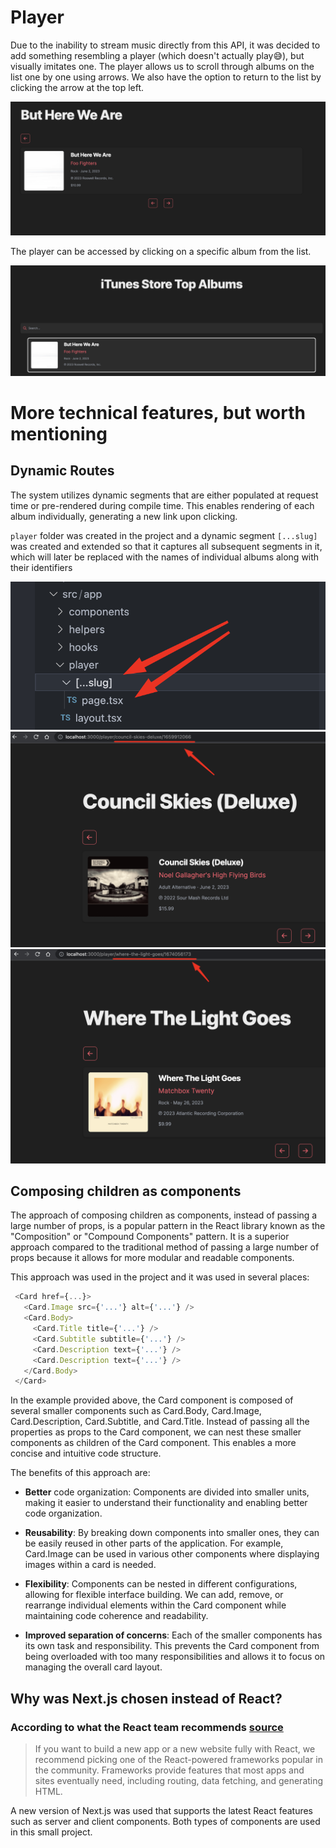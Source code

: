 # Player

Due to the inability to stream music directly from this API, it was decided to add something resembling a player (which doesn't actually play😅), but visually imitates one. The player allows us to scroll through albums on the list one by one using arrows. We also have the option to return to the list by clicking the arrow at the top left.

![click](/data/player.png)

The player can be accessed by clicking on a specific album from the list.

![click](/data/click.png)

# More technical features, but worth mentioning

## Dynamic Routes

The system utilizes dynamic segments that are either populated at request time or pre-rendered during compile time. This enables rendering of each album individually, generating a new link upon clicking.

`player` folder was created in the project and a dynamic segment `[...slug]` was created and extended so that it captures all subsequent segments in it, which will later be replaced with the names of individual albums along with their identifiers


![slug](/data/slug1.png)
![slug](/data/slug2.png)
![slug](/data/slug3.png)

## Composing children as components

The approach of composing children as components, instead of passing a large number of props, is a popular pattern in the React library known as the "Composition" or "Compound Components" pattern. It is a superior approach compared to the traditional method of passing a large number of props because it allows for more modular and readable components.

This approach was used in the project and it was used in several places:

```TypeScript
 <Card href={...}>
   <Card.Image src={'...'} alt={'...'} />
   <Card.Body>
     <Card.Title title={'...'} />
     <Card.Subtitle subtitle={'...'} />
     <Card.Description text={'...'} />
     <Card.Description text={'...'} />
   </Card.Body>
 </Card>
```

In the example provided above, the Card component is composed of several smaller components such as Card.Body, Card.Image, Card.Description, Card.Subtitle, and Card.Title. Instead of passing all the properties as props to the Card component, we can nest these smaller components as children of the Card component. This enables a more concise and intuitive code structure.

The benefits of this approach are:

- **Better** code organization: Components are divided into smaller units, making it easier to understand their functionality and enabling better code organization.

- **Reusability**: By breaking down components into smaller ones, they can be easily reused in other parts of the application. For example, Card.Image can be used in various other components where displaying images within a card is needed.

- **Flexibility**: Components can be nested in different configurations, allowing for flexible interface building. We can add, remove, or rearrange individual elements within the Card component while maintaining code coherence and readability.

- **Improved separation of concerns**: Each of the smaller components has its own task and responsibility. This prevents the Card component from being overloaded with too many responsibilities and allows it to focus on managing the overall card layout.

## Why was Next.js chosen instead of React?

### According to what the React team recommends [source](https://react.dev/learn/start-a-new-react-project)

> If you want to build a new app or a new website fully with React, we recommend picking one of the React-powered frameworks popular in the community. Frameworks provide features that most apps and sites eventually need, including routing, data fetching, and generating HTML.

A new version of Next.js was used that supports the latest React features such as server and client components. Both types of components are used in this small project.
